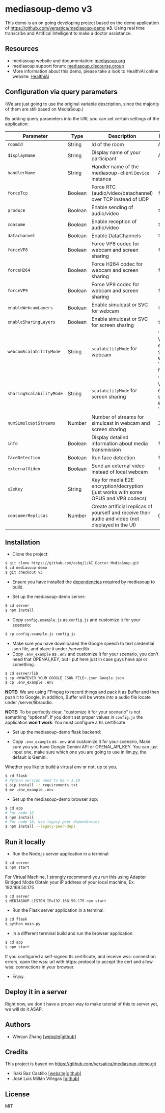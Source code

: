 # mediasoup-demo v3

This demo is an on going developing project based on the demo application of https://github.com/versatica/mediasoup-demo **v3**.
Using real time transcribe and Artifical Intelligent to make a doctor assistance.

## Resources

* mediasoup website and documentation: [mediasoup.org](https://mediasoup.org)
* mediasoup support forum: [mediasoup.discourse.group](https://mediasoup.discourse.group)
* More information about this demo, please take a look to HealthiAi online website: [HealthiAi](https://mediasoup.discourse.group)

## Configuration via query parameters

(We are just going to use the original variable description, since the majority of them are still based on MediaSoup.)

By adding query parameters into the URL you can set certain settings of the application:

| Parameter          | Type    | Description          | Default Value |
| ------------------ | ------- | -------------------- | ------------- |
| `roomId`           | String  | Id of the room      | Autogenerated  |
| `displayName`      | String  | Display name of your participant | Autogenerated |
| `handlerName`      | String  | Handler name of the mediasoup-client `Device` instance | Autodetected |
| `forceTcp`         | Boolean | Force RTC (audio/video/datachannel) over TCP instead of UDP | `false` |
| `produce`          | Boolean | Enable sending of audio/video | `true`  |
| `consume`          | Boolean | Enable reception of audio/video | `true` |
| `datachannel`      | Boolean | Enable DataChannels | `true` |
| `forceVP8`        | Boolean | Force VP8 codec for webcam and screen sharing | `false` |
| `forceH264`        | Boolean | Force H264 codec for webcam and screen sharing | `false` |
| `forceVP9`        | Boolean | Force VP9 codec for webcam and screen sharing | `false` |
| `enableWebcamLayers` | Boolean | Enable simulcast or SVC for webcam | `true` |
| `enableSharingLayers` | Boolean | Enable simulcast or SVC for screen sharing | `true` |
| `webcamScalabilityMode` | String | `scalabilityMode` for webcam | 'L1T3' for VP8/H264 (in each simulcast encoding), 'L3T3_KEY' for VP9 |
| `sharingScalabilityMode` | String | `scalabilityMode` for screen sharing | 'L1T3' for VP8/H264 (in each simulcast encoding), 'L3T3' for VP9 |
| `numSimulcastStreams` | Number | Number of streams for simulcast in webcam and screen sharing | 3 |
| `info`             | Boolean | Display detailed information about media transmission | `false` |
| `faceDetection`    | Boolean | Run face detection | `false` |
| `externalVideo`    | Boolean | Send an external video instead of local webcam | `false` |
| `e2eKey`           | String | Key for media E2E encryption/decryption (just works with some OPUS and VP8 codecs) | |
| `consumerReplicas` | Number | Create artificial replicas of yourself and receive their audio and video (not displayed in the UI) | 0 |


## Installation

* Clone the project:

```bash
$ git clone https://github.com/esbqjl/AI_Doctor_MediaSoup.git
$ cd mediasoup-demo
$ git checkout v3
```

* Ensure you have installed the [dependencies](https://mediasoup.org/documentation/v3/mediasoup/installation/#requirements) required by mediasoup to build.

* Set up the mediasoup-demo server:

```bash
$ cd server
$ npm install
```

* Copy `config.example.js` as `config.js` and customize it for your scenario:

```bash
$ cp config.example.js config.js
```

* Make sure you have downloaded the Google speech to text credential json file, and place it under /server/lib
* Copy `.env_example` as `.env` and customize it for your scenario, you don't need that OPENAI_KEY, but I put here just in case guys have api or something.

```bash
$ cd server/lib
$ cp <WHATEVER_YOUR_GOOGLE_JSON_FILE>.json Google.json
$ cp .env_example .env
```

**NOTE:** We are using FFmpeg to record things and pack it as Buffer and then push it to Google, in addition, Buffer will be wrote into a audio file locate under /server/lib/audio.

**NOTE:** To be perfectly clear, "customize it for your scenario" is not something "optional". If you don't set proper values in `config.js` the application **won't work**. You must configure a tls certificate.

* Set up the mediasoup-demo flask backend:


* Copy `.env_example` as `.env` and customize it for your scenario, Make sure you you have Google Gemini API or OPENAI_API_KEY. You can just input one, make sure which one you are going to use in llm.py, the default is Gemini.

Whether you like to build a virtual env or not, up to you.

```bash
$ cd flask
# Python version need to be > 3.10
$ pip install -r requirements.txt
$ mv .env_example .env
```
  
* Set up the mediasoup-demo browser app:

```bash
$ cd app
# For node 16
$ npm install
# For node 18, use legacy peer dependencies
$ npm install --legacy-peer-deps  
```


## Run it locally

* Run the Node.js server application in a terminal:

```bash
$ cd server
$ npm start
```

For Virtual Machine, I strongly recommend you run this using Adapter Bridged Mode
Obtain your IP address of your local machine, Ex: 192.168.50.175

```bash
$ cd server
$ MEDIASOUP_LISTEN_IP=192.168.50.175 npm start
```


* Run the Flask server application in a terminal:

```bash
$ cd flask
$ python main.py
```

* In a different terminal build and run the browser application:

```bash
$ cd app
$ npm start
```

If you configured a self-signed tls certificate, and receive wss: connection errors, open the wss: url with https: protocol to accept the cert and allow wss: connections in your browser.

* Enjoy.


## Deploy it in a server

Right now, we don't have a proper way to make tutorial of this to server yet, we will do it ASAP.


## Authors
* Wenjun Zhang  [[website](https://www.happychamber.xyz/)|[github](https://github.com/esbqjl)]
## Credits 
This project is based on https://github.com/versatica/mediasoup-demo.git
* Iñaki Baz Castillo [[website](https://inakibaz.me)|[github](https://github.com/ibc/)]
* José Luis Millán Villegas [[github](https://github.com/jmillan/)]


## License

MIT
